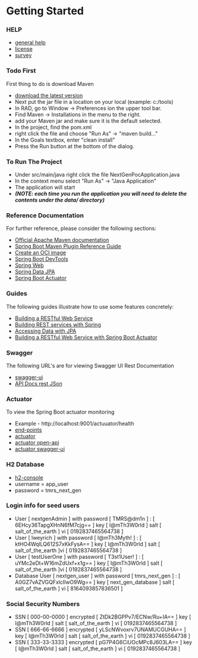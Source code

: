 # Getting Started

### HELP
* [general help](http://localhost:8080/api/help)
* [license](http://localhost:8080/api/help/license)
* [survey](http://localhost:8080/api/help/survey)

### Todo First
First thing to do is download Maven
* [download the latest version](https://maven.apache.org/download.cgi)
* Next put the jar file in a location on your local (example: c:/tools)
* In RAD, go to Window -> Preferences ion the upper tool bar.
* Find Maven -> Installations in the menu to the right.
* add your Maven jar and make sure it is the default selected.
* In the project, find the pom.xml
* right click the file and choose "Run As" -> "maven build..."
* In the Goals textbox, enter "clean install"
* Press the Run button at the bottom of the dialog.


### To Run The Project
* Under src/main/java right click the file NextGenPocApplication.java
* In the context menu select "Run As" -> "Java Application"
* The application will start
* ***(NOTE: each time you run the application you will need to delete the contents under the data/ directory)***

### Reference Documentation
For further reference, please consider the following sections:

* [Official Apache Maven documentation](https://maven.apache.org/guides/index.html)
* [Spring Boot Maven Plugin Reference Guide](https://docs.spring.io/spring-boot/docs/3.2.0-SNAPSHOT/maven-plugin/reference/html/)
* [Create an OCI image](https://docs.spring.io/spring-boot/docs/3.2.0-SNAPSHOT/maven-plugin/reference/html/#build-image)
* [Spring Boot DevTools](https://docs.spring.io/spring-boot/docs/3.2.0-SNAPSHOT/reference/htmlsingle/index.html#using.devtools)
* [Spring Web](https://docs.spring.io/spring-boot/docs/3.2.0-SNAPSHOT/reference/htmlsingle/index.html#web)
* [Spring Data JPA](https://docs.spring.io/spring-boot/docs/3.2.0-SNAPSHOT/reference/htmlsingle/index.html#data.sql.jpa-and-spring-data)
* [Spring Boot Actuator](https://docs.spring.io/spring-boot/docs/3.2.0-SNAPSHOT/reference/htmlsingle/index.html#actuator)

### Guides
The following guides illustrate how to use some features concretely:

* [Building a RESTful Web Service](https://spring.io/guides/gs/rest-service/)
* [Building REST services with Spring](https://spring.io/guides/tutorials/rest/)
* [Accessing Data with JPA](https://spring.io/guides/gs/accessing-data-jpa/)
* [Building a RESTful Web Service with Spring Boot Actuator](https://spring.io/guides/gs/actuator-service/)

### Swagger
The following URL's are for viewing Swagger UI Rest Documentation

* [swagger-ui](http://localhost:8080/api/swagger-ui/index.html)
* [API Docs rest JSon](http://localhost:8080/api/api-docs)

### Actuator
To view the Spring Boot actuator monitoring

* Example - http://localhost:9001/actuuator/health
* [end-points](https://docs.spring.io/spring-boot/docs/current/reference/html/actuator.html)
* [actuator](http://localhost:8080/actuator)
* [actuator open-api](http://localhost:8080/actuator/openapi)
* [actuator swagger-ui](http://localhost:8080/actuator/swagger-ui)

### H2 Database

* [h2-console](http://localhost:8080/api/h2-console/)
* username = app_user
* password = tmrs_next_gen

### Login info for seed users
* User [ nextgenAdmin ] with password [ TMRS@dm1n ] : [ 6EHcy36TapgXHnN6fM7cjg== ] key [ I@mTh3W0rld ] salt [ salt_of_the_earth ] vi [ 0192837465564738 ]
* User [ lweyrich ] with password [ I@mTh3Myth! ] : [ ktHO4WqlLQ612S7xKkFysA== ] key [ I@mTh3W0rld ] salt [ salt_of_the_earth ]vi [ 0192837465564738 ]
* User [ testUserOne ] with password [ T3st1User! ] : [ uYMc2eDt+W16mZdUxf+x1g== ] key [ I@mTh3W0rld ] salt [ salt_of_the_earth ]vi [ 0192837465564738 ]
* Database User [ nextgen_user ] with password [ tmrs_next_gen ] : [ A0GZ7vAZVGQFxlcIlwO9Wg== ] key [ next_gen_database ] salt [ salt_of_the_earth ] vi [ 8164093857836501 ]

### Social Security Numbers
* SSN [ 000-00-0000 ] encrypted [ ZtDk2BGPPv7/ECNw/Ru+IA== ] key [ I@mTh3W0rld ] salt [ salt_of_the_earth ] vi [ 0192837465564738 ]
* SSN [ 666-66-6666 ] encrypted [ yLScNWvoxrv7UNAMUCGUHA== ] key [ I@mTh3W0rld ] salt [ salt_of_the_earth ] vi [ 0192837465564738 ]
* SSN [ 333-33-3333 ] encrypted [ pG7P4G6CiUOcMPc8J603LA== ] key [ I@mTh3W0rld ] salt [ salt_of_the_earth ] vi [ 0192837465564738 ]

